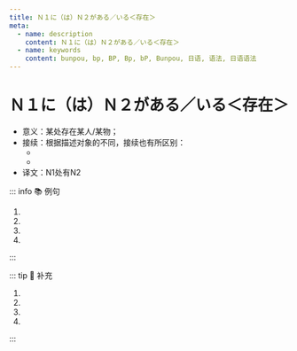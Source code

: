 ```yaml
---
title: Ｎ１に（は）Ｎ２がある／いる＜存在＞
meta:
  - name: description
    content: Ｎ１に（は）Ｎ２がある／いる＜存在＞
  - name: keywords
    content: bunpou, bp, BP, Bp, bP, Bunpou, 日语, 语法, 日语语法
---
```


# Ｎ１に（は）Ｎ２がある／いる＜存在＞

* 意义：某处存在某人/某物；
* 接续：根据描述对象的不同，接续也有所区别：
  * <grammer-content sentence="描述事物**（指没有生命的对象）**：N1(处所) + に + N2（事物）が + **あります**" inline />
  * <grammer-content sentence="描述人/动物**（指有生命的对象）**：N1(处所) + に + N2（人、动物）が + **います**" inline />
* 译文：N1处有N2

::: info :books: 例句

1. <grammer-content id='1-7-3-0' sentence="あそこ**に**[毛沢東/マオツォトン]の[肖像画/しょうぞうが]**があります**。" trans='那儿有毛泽东的肖像画。' />
2. <grammer-content id='1-7-3-1' sentence="[天安門/てんあんもん]の[北/きた]**に**[景山公園/けいざんこうえん]**があります**。" trans='天安门的北边有个景山公园。' />
3. <grammer-content id='1-7-3-2' sentence="[下/した]**に**[観光客/かんこうきゃく]**が**おおぜい**いますね**。" trans='下面有很多游客。' />
4. <grammer-content id='1-7-3-3' sentence="[正門/せいもん]の[前/まえ]**に**[王/おう]さん**がいます**。" trans='小王在正门的前面。' />

:::

::: tip :bookmark: 补充

<grammer-content sentence="「N1に」后面接上助词**「は」**，可以**强调、突出存在的场所**。尤其在表达**否定**意义时，用「は」进行**强调**。可以通过以下几个例句加深理解：" inline />

<div class="bunpou-block">

1. <grammer-content id='1-7-3-4' sentence="[天安門/てんあんもん]の[正面/しょうめん]**には**[天安門広場/てんあんもんひろば]が**あります**。" trans='天安门的正面是天安门广场。' />
2. <grammer-content id='1-7-3-5' sentence="[故宮/こきゅう]の[向/む]こう**には**、[景山公園/けいざんこうえん]が**あります**。" trans='故宫的对面，有个景山公园。' />
3. <grammer-content id='1-7-3-6' sentence="[教室/きょうしつ]**には**[学生/がくせい]が**いません**。" trans='教室里没有学生。' />
4. <grammer-content id='1-7-3-7' sentence="[部屋/へや]**には**テレビが**ない**。" trans='屋子里没有电视。（这里需要注意的是，**「ありません」**对应的**简体形式**是形容词**「ない」**。）' />

</div>

:::
